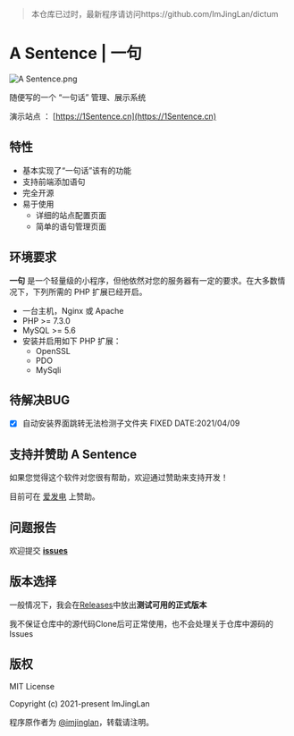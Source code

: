 > 本仓库已过时，最新程序请访问https://github.com/ImJingLan/dictum

# A Sentence | 一句

![A Sentence.png](https://i.loli.net/2021/04/09/yIRhCvK2Ub1TcV7.png)

随便写的一个 “一句话” 管理、展示系统

演示站点 ： [https://1Sentence.cn](https://1Sentence.cn)

## 特性

- 基本实现了“一句话”该有的功能
- 支持前端添加语句
- 完全开源
- 易于使用
  - 详细的站点配置页面
  - 简单的语句管理页面

## 环境要求

**一句** 是一个轻量级的小程序，但他依然对您的服务器有一定的要求。在大多数情况下，下列所需的 PHP 扩展已经开启。

- 一台主机，Nginx 或 Apache
- PHP >= 7.3.0
- MySQL >= 5.6
- 安装并启用如下 PHP 扩展：
  - OpenSSL
  - PDO
  - MySqli

## 待解决BUG

- [x] 自动安装界面跳转无法检测子文件夹 FIXED DATE:2021/04/09

## 支持并赞助 A Sentence

如果您觉得这个软件对您很有帮助，欢迎通过赞助来支持开发！

目前可在 [爱发电](https://afdian.net/@ImJingLan) 上赞助。

## 问题报告

欢迎提交 [**issues**](https://github.com/ImJingLan/Sentence/issues)

## 版本选择

一般情况下，我会在[Releases](https://github.com/ImJingLan/Sentence/releases/latest/)中放出**测试可用的正式版本**

我不保证仓库中的源代码Clone后可正常使用，也不会处理关于仓库中源码的Issues

## 版权

MIT License

Copyright (c) 2021-present ImJingLan

程序原作者为 [@imjinglan](https://github.com/ImJingLan)，转载请注明。
